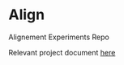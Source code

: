 # Align
Alignement Experiments Repo

Relevant project document [here](https://docs.google.com/document/d/1R6COjgXagqLH73QRy77F-ctOKMSjdBKbmzn8vflkRpQ/edit#)
